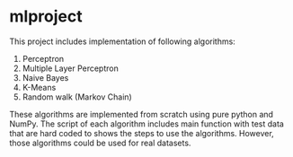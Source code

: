 # mlproject
This project includes implementation of following algorithms:
1. Perceptron
2. Multiple Layer Perceptron
3. Naive Bayes
4. K-Means
5. Random walk (Markov Chain)

These algorithms are implemented from scratch using pure python and NumPy. The script of each algorithm includes main function with test data that are hard coded to shows the steps to use the algorithms. However, those algorithms could be used for real datasets.
